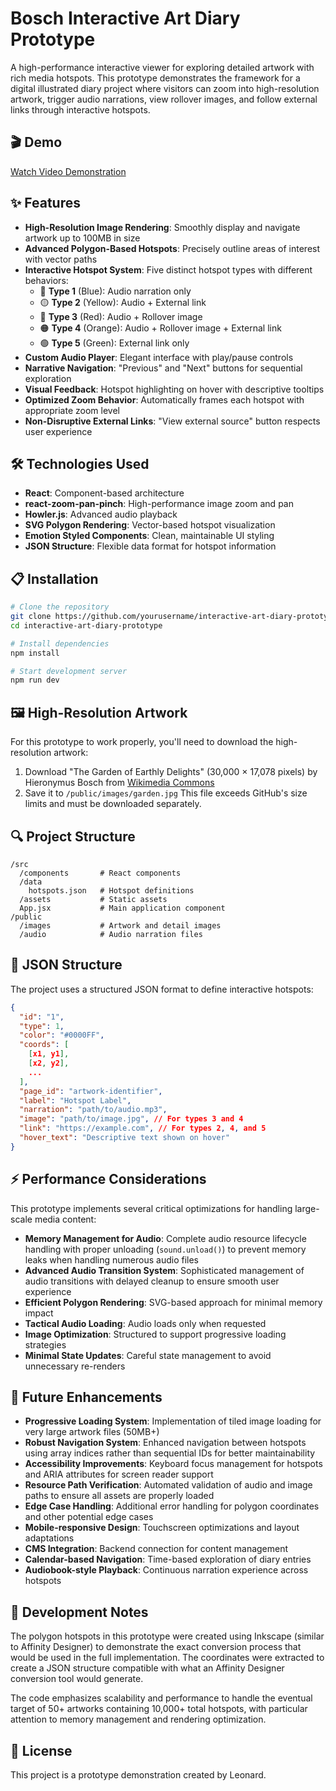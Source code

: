 # Bosch Interactive Art Diary Prototype

A high-performance interactive viewer for exploring detailed artwork with rich media hotspots. This prototype demonstrates the framework for a digital illustrated diary project where visitors can zoom into high-resolution artwork, trigger audio narrations, view rollover images, and follow external links through interactive hotspots.

## 🎬 Demo

[Watch Video Demonstration](https://youtu.be/kMz_AXEsem4)

## ✨ Features

- **High-Resolution Image Rendering**: Smoothly display and navigate artwork up to 100MB in size
- **Advanced Polygon-Based Hotspots**: Precisely outline areas of interest with vector paths
- **Interactive Hotspot System**: Five distinct hotspot types with different behaviors:
  - 🔵 **Type 1** (Blue): Audio narration only
  - 🟡 **Type 2** (Yellow): Audio + External link
  - 🔴 **Type 3** (Red): Audio + Rollover image
  - 🟠 **Type 4** (Orange): Audio + Rollover image + External link
  - 🟢 **Type 5** (Green): External link only
- **Custom Audio Player**: Elegant interface with play/pause controls
- **Narrative Navigation**: "Previous" and "Next" buttons for sequential exploration
- **Visual Feedback**: Hotspot highlighting on hover with descriptive tooltips
- **Optimized Zoom Behavior**: Automatically frames each hotspot with appropriate zoom level
- **Non-Disruptive External Links**: "View external source" button respects user experience

## 🛠️ Technologies Used

- **React**: Component-based architecture
- **react-zoom-pan-pinch**: High-performance image zoom and pan
- **Howler.js**: Advanced audio playback
- **SVG Polygon Rendering**: Vector-based hotspot visualization
- **Emotion Styled Components**: Clean, maintainable UI styling
- **JSON Structure**: Flexible data format for hotspot information

## 📋 Installation

```bash
# Clone the repository
git clone https://github.com/yourusername/interactive-art-diary-prototype.git
cd interactive-art-diary-prototype

# Install dependencies
npm install

# Start development server
npm run dev
```

## 🖼️ High-Resolution Artwork
For this prototype to work properly, you'll need to download the high-resolution artwork:
1. Download "The Garden of Earthly Delights" (30,000 × 17,078 pixels) by Hieronymus Bosch from [Wikimedia Commons](https://commons.wikimedia.org/wiki/File:The_Garden_of_Earthly_Delights_by_Bosch_High_Resolution.jpg)
2. Save it to `/public/images/garden.jpg`
This file exceeds GitHub's size limits and must be downloaded separately.

## 🔍 Project Structure

```
/src
  /components       # React components
  /data
    hotspots.json   # Hotspot definitions
  /assets           # Static assets
  App.jsx           # Main application component
/public
  /images           # Artwork and detail images
  /audio            # Audio narration files
```

## 📄 JSON Structure

The project uses a structured JSON format to define interactive hotspots:

```json
{
  "id": "1",
  "type": 1,
  "color": "#0000FF",
  "coords": [
    [x1, y1],
    [x2, y2],
    ...
  ],
  "page_id": "artwork-identifier",
  "label": "Hotspot Label",
  "narration": "path/to/audio.mp3",
  "image": "path/to/image.jpg", // For types 3 and 4
  "link": "https://example.com", // For types 2, 4, and 5
  "hover_text": "Descriptive text shown on hover"
}
```

## ⚡ Performance Considerations

This prototype implements several critical optimizations for handling large-scale media content:

- **Memory Management for Audio**: Complete audio resource lifecycle handling with proper unloading (`sound.unload()`) to prevent memory leaks when handling numerous audio files
- **Advanced Audio Transition System**: Sophisticated management of audio transitions with delayed cleanup to ensure smooth user experience
- **Efficient Polygon Rendering**: SVG-based approach for minimal memory impact
- **Tactical Audio Loading**: Audio loads only when requested
- **Image Optimization**: Structured to support progressive loading strategies
- **Minimal State Updates**: Careful state management to avoid unnecessary re-renders

## 🔮 Future Enhancements

- **Progressive Loading System**: Implementation of tiled image loading for very large artwork files (50MB+)
- **Robust Navigation System**: Enhanced navigation between hotspots using array indices rather than sequential IDs for better maintainability
- **Accessibility Improvements**: Keyboard focus management for hotspots and ARIA attributes for screen reader support
- **Resource Path Verification**: Automated validation of audio and image paths to ensure all assets are properly loaded
- **Edge Case Handling**: Additional error handling for polygon coordinates and other potential edge cases
- **Mobile-responsive Design**: Touchscreen optimizations and layout adaptations
- **CMS Integration**: Backend connection for content management
- **Calendar-based Navigation**: Time-based exploration of diary entries
- **Audiobook-style Playback**: Continuous narration experience across hotspots

## 📝 Development Notes

The polygon hotspots in this prototype were created using Inkscape (similar to Affinity Designer) to demonstrate the exact conversion process that would be used in the full implementation. The coordinates were extracted to create a JSON structure compatible with what an Affinity Designer conversion tool would generate.

The code emphasizes scalability and performance to handle the eventual target of 50+ artworks containing 10,000+ total hotspots, with particular attention to memory management and rendering optimization.

## 📜 License

This project is a prototype demonstration created by Leonard.

